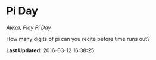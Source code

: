# Pi Day
*Alexa, Play Pi Day*

How many digits of pi can you recite before time runs out?

**Last Updated:** 2016-03-12 16:38:25